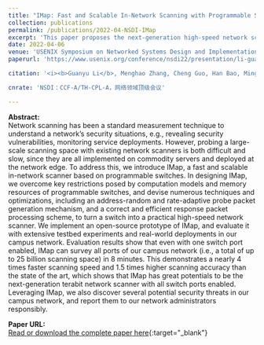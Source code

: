 ```yaml
---
title: "IMap: Fast and Scalable In-Network Scanning with Programmable Switches"
collection: publications
permalink: /publications/2022-04-NSDI-IMap
excerpt: 'This paper proposes the next-generation high-speed network scanner based on the programmable switch.'
date: 2022-04-06
venue: 'USENIX Symposium on Networked Systems Design and Implementation (NSDI)'
paperurl: 'https://www.usenix.org/conference/nsdi22/presentation/li-guanyu'

citation: '<i><b>Guanyu Li</b>, Menghao Zhang, Cheng Guo, Han Bao, Mingwe Xu, Hongxin Hu, Fenghua Li. &quot;IMap: Fast and Scalable In-Network Scanning with Programmable Switches&quot;. In The 19th USENIX Symposium on Networked Systems Design and Implementation (NSDI ''22), April 4-6, 2022, Renton, WA, USA.</i>'

cnrate: 'NSDI：CCF-A/TH-CPL-A，网络领域顶级会议'

---
```

**Abstract:**  
Network scanning has been a standard measurement technique to understand a network’s security situations, e.g., revealing security vulnerabilities, monitoring service deployments. However, probing a large-scale scanning space with existing network scanners is both difficult and slow, since they are all implemented on commodity servers and deployed at the network edge. To address this, we introduce IMap, a fast and scalable in-network scanner based on programmable switches. In designing IMap, we overcome key restrictions posed by computation models and memory resources of programmable switches, and devise numerous techniques and optimizations, including an address-random and rate-adaptive probe packet generation mechanism, and a correct and efficient response packet processing scheme, to turn a switch into a practical high-speed network scanner. We implement an open-source prototype of IMap, and evaluate it with extensive testbed experiments and real-world deployments in our campus network. Evaluation results show that even with one switch port enabled, IMap can survey all ports of our campus network (i.e., a total of up to 25 billion scanning space) in 8 minutes. This demonstrates a nearly 4 times faster scanning speed and 1.5 times higher scanning accuracy than the state of the art, which shows that IMap has great potentials to be the next-generation terabit network scanner with all switch ports enabled. Leveraging IMap, we also discover several potential security threats in our campus network, and report them to our network administrators responsibly.

**Paper URL:**  
[Read or download the complete paper here](https://www.usenix.org/conference/nsdi22/presentation/li-guanyu){:target="\_blank"}
